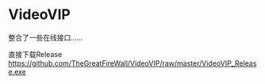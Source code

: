 # VideoVIP
整合了一些在线接口……

直接下载Release https://github.com/TheGreatFireWall/VideoVIP/raw/master/VideoVIP_Release.exe
